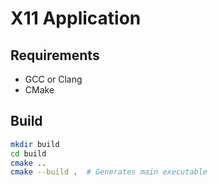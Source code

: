 # X11 Application

## Requirements

- GCC or Clang
- CMake

## Build

```bash
mkdir build
cd build
cmake ..
cmake --build .  # Generates main executable
```
